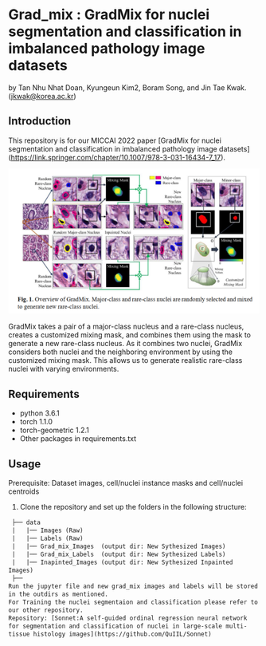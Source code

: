 # Grad_mix : GradMix for nuclei segmentation and classification in imbalanced pathology image datasets
by Tan Nhu Nhat Doan, Kyungeun Kim2, Boram Song, and Jin Tae Kwak. (jkwak@korea.ac.kr)

## Introduction
This repository is for our MICCAI 2022 paper [GradMix for nuclei segmentation and classification in imbalanced pathology image datasets]
(https://link.springer.com/chapter/10.1007/978-3-031-16434-7_17).

![Grad_mix](./data/grad_mix.PNG)


GradMix takes a pair of a major-class nucleus and a rare-class nucleus, creates a customized mixing mask, and combines them using the mask to generate a new rare-class nucleus. As it combines two nuclei,
GradMix considers both nuclei and the neighboring environment by using the customized mixing mask. This allows us to generate realistic rare-class nuclei with varying environments.
## Requirements
-   python 3.6.1
-   torch 1.1.0
-   torch-geometric 1.2.1
-   Other packages in requirements.txt

## Usage
Prerequisite: Dataset images, cell/nuclei instance masks and cell/nuclei centroids 
1. Clone the repository and set up the folders in the following structure:
```
 ├── data 
 |   |── Images (Raw)
 |   |── Labels (Raw) 
 |   |── Grad_mix_Images  (output dir: New Sythesized Images)       
 |   |── Grad_mix_Labels  (output dir: New Sythesized Labels) 
 |   |── Inapinted_Images (output dir: New Sythesized Inpainted Images) 
 ├──
Run the jupyter file and new grad_mix images and labels will be stored in the outdirs as mentioned.
For Training the nuclei segmentaion and classification please refer to our other repository.
Repository: [Sonnet:A self-guided ordinal regression neural network for segmentation and classification of nuclei in large-scale multi-tissue histology images](https://github.com/QuIIL/Sonnet)

